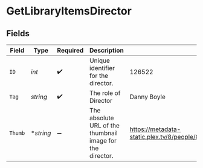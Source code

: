 # GetLibraryItemsDirector


## Fields

| Field                                                                         | Type                                                                          | Required                                                                      | Description                                                                   | Example                                                                       |
| ----------------------------------------------------------------------------- | ----------------------------------------------------------------------------- | ----------------------------------------------------------------------------- | ----------------------------------------------------------------------------- | ----------------------------------------------------------------------------- |
| `ID`                                                                          | *int*                                                                         | :heavy_check_mark:                                                            | Unique identifier for the director.                                           | 126522                                                                        |
| `Tag`                                                                         | *string*                                                                      | :heavy_check_mark:                                                            | The role of Director                                                          | Danny Boyle                                                                   |
| `Thumb`                                                                       | **string*                                                                     | :heavy_minus_sign:                                                            | The absolute URL of the thumbnail image for the director.                     | https://metadata-static.plex.tv/8/people/8d65fa96804802e08f2de09fe014408e.jpg |